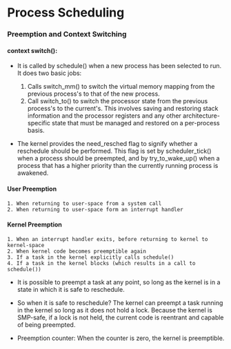 # Process Scheduling

### Preemption and Context Switching
#### context switch(): 
* It is called by schedule() when a new process has been selected to run. It does two basic jobs:
	1. Calls switch_mm() to switch the virtual memory mapping from the previous process's to that of the new process.
  	2. Call switch_to() to switch the processor state from the previous process's to the current's. This involves saving and restoring stack information and the processor registers and any other architecture-specific state that must be managed and restored on a per-process basis.
  
* The kernel provides the need_resched flag to signify whether a reschedule should be performed.
This flag is set by scheduler_tick() when a process should be preempted, and by try_to_wake_up() when a process that has a higher priority than the currently running process is awakened.

#### User Preemption
	1. When returning to user-space from a system call
	2. When returning to user-space form an interrupt handler
	
#### Kernel Preemption
	1. When an interrupt handler exits, before returning to kernel to kernel-space
	2. When kernel code becomes preemptible again
	3. If a task in the kernel explicitly calls schedule()
	4. If a task in the kernel blocks (which results in a call to schedule()) 
* It is possible to preempt a task at any point, so long as the kernel is in a state in which it is safe to reschedule.

* So when it is safe to reschedule? The kernel can preempt a task running in the kernel so long as it does not hold a lock. Because the kernel is SMP-safe, if a lock is not held, the current code is reentrant and capable of being preempted.

* Preemption counter: When the counter is zero, the kernel is preemptible.


